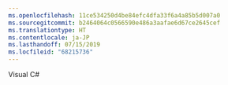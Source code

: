 ```yaml
---
ms.openlocfilehash: 11ce534250d4be84efc4dfa33f6a4a85b5d007a0
ms.sourcegitcommit: b2464064c0566590e486a3aafae6d67ce2645cef
ms.translationtype: HT
ms.contentlocale: ja-JP
ms.lasthandoff: 07/15/2019
ms.locfileid: "68215736"
---
```

 Visual C\# 